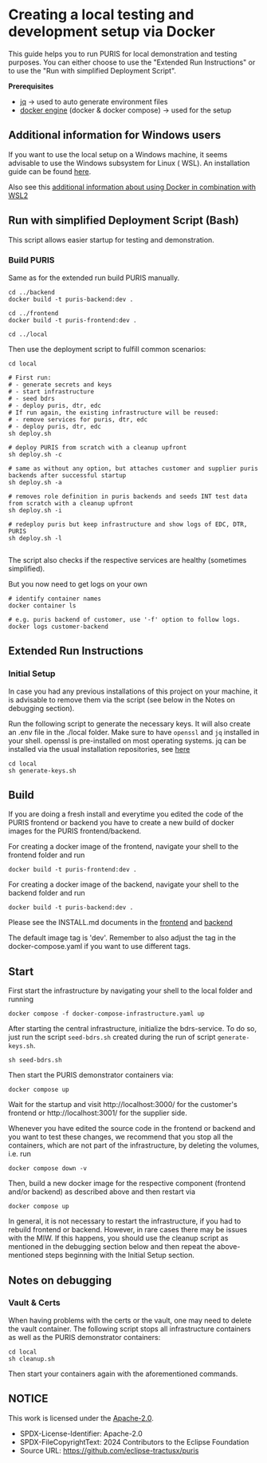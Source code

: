 # Creating a local testing and development setup via Docker

This guide helps you to run PURIS for local demonstration and testing purposes. You can either choose to use
the "Extended Run Instructions" or to use the "Run with simplified Deployment Script".

**Prerequisites**

- [jq](https://jqlang.github.io/jq/download/) -> used to auto generate environment files
- [docker engine](https://docs.docker.com/engine/install/) (docker & docker compose) -> used for the setup

## Additional information for Windows users

If you want to use the local setup on a Windows machine, it seems advisable to use the Windows subsystem for Linux (
WSL).
An installation guide can be found [here](https://learn.microsoft.com/en-us/windows/wsl/install).

Also see this [additional information about using Docker in combination with WSL2](https://docs.docker.com/desktop/wsl/)

## Run with simplified Deployment Script (Bash)

This script allows easier startup for testing and demonstration.

### Build PURIS

Same as for the extended run build PURIS manually.

```shell
cd ../backend
docker build -t puris-backend:dev .

cd ../frontend
docker build -t puris-frontend:dev .

cd ../local
```

Then use the deployment script to fulfill common scenarios:

```shell
cd local

# First run: 
# - generate secrets and keys
# - start infrastructure
# - seed bdrs
# - deploy puris, dtr, edc
# If run again, the existing infrastructure will be reused:
# - remove services for puris, dtr, edc
# - deploy puris, dtr, edc
sh deploy.sh

# deploy PURIS from scratch with a cleanup upfront
sh deploy.sh -c

# same as without any option, but attaches customer and supplier puris backends after successful startup
sh deploy.sh -a

# removes role definition in puris backends and seeds INT test data from scratch with a cleanup upfront
sh deploy.sh -i

# redeploy puris but keep infrastructure and show logs of EDC, DTR, PURIS
sh deploy.sh -l


```

The script also checks if the respective services are healthy (sometimes simplified).

But you now need to get logs on your own

```shell
# identify container names
docker container ls

# e.g. puris backend of customer, use '-f' option to follow logs.
docker logs customer-backend
```

## Extended Run Instructions

### Initial Setup

In case you had any previous installations of this project on your machine, it is advisable to remove them via the
script
(see below in the Notes on debugging section).

Run the following script to generate the necessary keys. It will also create an .env file in the ./local folder.
Make sure to have `openssl` and `jq` installed in your shell. openssl is pre-installed on most operating systems. jq can
be
installed via the usual installation repositories, see [here](https://jqlang.github.io/jq/download/)

```shell
cd local
sh generate-keys.sh
```

## Build

If you are doing a fresh install and everytime you edited the code of the PURIS frontend or backend you have to create a
new build of docker images for the PURIS frontend/backend.

For creating a docker image of the frontend, navigate your shell to the frontend folder and run

```
docker build -t puris-frontend:dev .
```

For creating a docker image of the backend, navigate your shell to the backend folder and run

```
docker build -t puris-backend:dev .
```

Please see the INSTALL.md documents in the [frontend](../frontend/INSTALL.md) and [backend](../backend/INSTALL.md)

The default image tag is 'dev'. Remember to also adjust the tag in the docker-compose.yaml if you want to use different
tags.

## Start

First start the infrastructure by navigating your shell to the local folder and running

```shell
docker compose -f docker-compose-infrastructure.yaml up
```

<!-- Note: Currently no MIW needed, don't show documentation rendered.
Note: sh init-wallets.sh is temporarily not needed
After the MIW container has finished booting, use this script (also in the local folder) to initialise two wallets for
customer and supplier:

```shell
sh init-wallets.sh
```
-->

After starting the central infrastructure, initialize the bdrs-service. To do so, just run the script `seed-bdrs.sh`
created during the run of script `generate-keys.sh`.

```shell
sh seed-bdrs.sh
```

Then start the PURIS demonstrator containers via:

```shell
docker compose up
```

Wait for the startup and visit http://localhost:3000/ for the customer's frontend or http://localhost:3001/ for the
supplier side.

Whenever you have edited the source code in the frontend or backend and you want to test these changes, we recommend
that you
stop all the containers, which are not part of the infrastructure, by deleting the volumes, i.e. run

```
docker compose down -v
```

Then, build a new docker image for the respective component (frontend and/or backend) as described above and then
restart via

```shell
docker compose up
```

In general, it is not necessary to restart the infrastructure, if you had to rebuild frontend or backend.
However, in rare cases there may be issues with the MIW. If this
happens, you should use the cleanup script as mentioned in the debugging section below and then repeat the
above-mentioned
steps beginning with the Initial Setup section.

## Notes on debugging

### Vault & Certs

When having problems with the certs or the vault, one may need to delete the vault container.
The following script stops all infrastructure containers as well as the PURIS demonstrator containers:

```shell
cd local
sh cleanup.sh
```

Then start your containers again with the aforementioned commands.

## NOTICE

This work is licensed under the [Apache-2.0](https://www.apache.org/licenses/LICENSE-2.0).

- SPDX-License-Identifier: Apache-2.0
- SPDX-FileCopyrightText: 2024 Contributors to the Eclipse Foundation
- Source URL: https://github.com/eclipse-tractusx/puris
